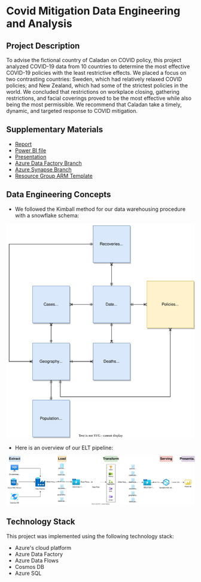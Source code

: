 # Covid Mitigation Data Engineering and Analysis

## Project Description

To advise the fictional country of Caladan on COVID policy, this project analyzed COVID-19 data from 10 countries to determine the most effective COVID-19 policies with the least restrictive effects. We placed a focus on two contrasting countries: Sweden, which had relatively relaxed COVID policies; and New Zealand, which had some of the strictest policies in the world. We concluded that restrictions on workplace closing, gathering restrictions, and facial coverings proved to be the most effective while also being the most permissible. We recommend that Caladan take a timely, dynamic, and targeted response to COVID mitigation.

## Supplementary Materials

* [Report](Report.pdf)
* [Power BI file](covid19.pbix)
* [Presentation](DS310_Presentation.pdf)
* [Azure Data Factory Branch](https://github.com/lavaman131/covid-mitigation-analysis/tree/adf_publish)
* [Azure Synapse Branch](https://github.com/lavaman131/covid-mitigation-analysis/tree/synapse_publish)
* [Resource Group ARM Template](ARM_template.zip)


## Data Engineering Concepts
* We followed the Kimball method for our data warehousing procedure with a snowflake schema:

![](imgs/schema.svg)

* Here is an overview of our ELT pipeline:

![](imgs/ELT_pipeline.svg)

## Technology Stack

This project was implemented using the following technology stack:
* Azure's cloud platform
* Azure Data Factory
* Azure Data Flows
* Cosmos DB
* Azure SQL